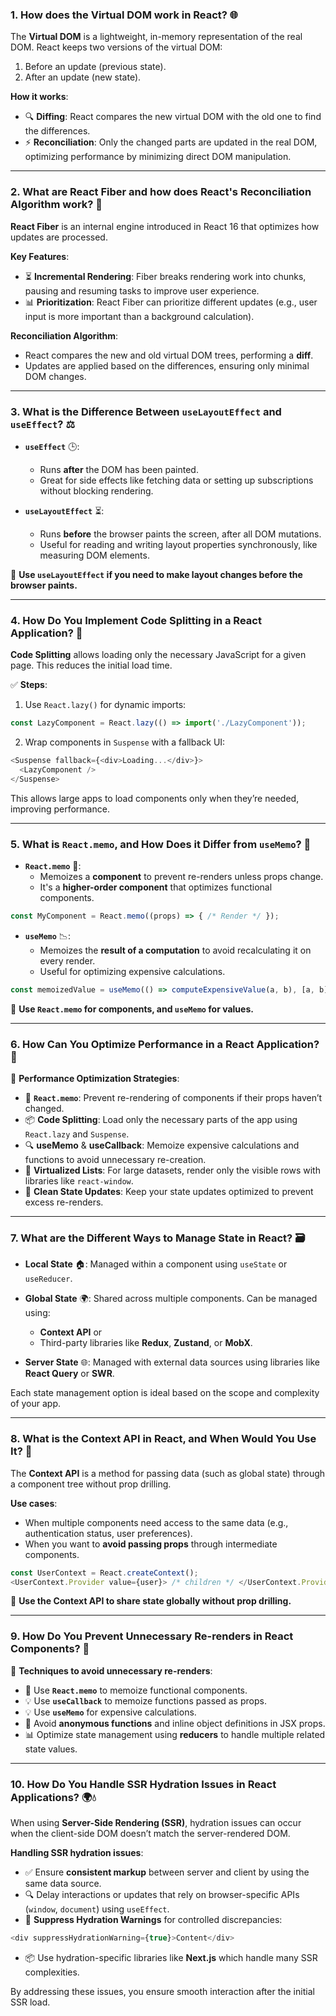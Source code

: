 ### 1. How does the Virtual DOM work in React? 🌐

The **Virtual DOM** is a lightweight, in-memory representation of the real DOM. React keeps two versions of the virtual DOM:
1. Before an update (previous state).
2. After an update (new state).

**How it works**:
- 🔍 **Diffing**: React compares the new virtual DOM with the old one to find the differences.
- ⚡ **Reconciliation**: Only the changed parts are updated in the real DOM, optimizing performance by minimizing direct DOM manipulation.

---

### 2. What are React Fiber and how does React's Reconciliation Algorithm work? 🌿

**React Fiber** is an internal engine introduced in React 16 that optimizes how updates are processed.

**Key Features**:
- ⏳ **Incremental Rendering**: Fiber breaks rendering work into chunks, pausing and resuming tasks to improve user experience.
- 📊 **Prioritization**: React Fiber can prioritize different updates (e.g., user input is more important than a background calculation).

**Reconciliation Algorithm**:
- React compares the new and old virtual DOM trees, performing a **diff**.
- Updates are applied based on the differences, ensuring only minimal DOM changes.

---

### 3. What is the Difference Between `useLayoutEffect` and `useEffect`? ⚖️

- **`useEffect`** 🕒:
  - Runs **after** the DOM has been painted.
  - Great for side effects like fetching data or setting up subscriptions without blocking rendering.
  
- **`useLayoutEffect`** ⏳:
  - Runs **before** the browser paints the screen, after all DOM mutations.
  - Useful for reading and writing layout properties synchronously, like measuring DOM elements.

🔑 **Use `useLayoutEffect` if you need to make layout changes before the browser paints.**

---

### 4. How Do You Implement Code Splitting in a React Application? 🧩

**Code Splitting** allows loading only the necessary JavaScript for a given page. This reduces the initial load time.

✅ **Steps**:
1. Use `React.lazy()` for dynamic imports:
```javascript
const LazyComponent = React.lazy(() => import('./LazyComponent'));
```

2. Wrap components in `Suspense` with a fallback UI:
```javascript
<Suspense fallback={<div>Loading...</div>}>
  <LazyComponent />
</Suspense>
```

This allows large apps to load components only when they’re needed, improving performance.

---

### 5. What is `React.memo`, and How Does it Differ from `useMemo`? 🧠

- **`React.memo`** 🛑:
  - Memoizes a **component** to prevent re-renders unless props change.
  - It's a **higher-order component** that optimizes functional components.

```javascript
const MyComponent = React.memo((props) => { /* Render */ });
```

- **`useMemo`** 📉:
  - Memoizes the **result of a computation** to avoid recalculating it on every render.
  - Useful for optimizing expensive calculations.

```javascript
const memoizedValue = useMemo(() => computeExpensiveValue(a, b), [a, b]);
```

🔑 **Use `React.memo` for components, and `useMemo` for values.**

---

### 6. How Can You Optimize Performance in a React Application? 🚀

🔧 **Performance Optimization Strategies**:
- 🛑 **`React.memo`**: Prevent re-rendering of components if their props haven’t changed.
- 📦 **Code Splitting**: Load only the necessary parts of the app using `React.lazy` and `Suspense`.
- 🔍 **useMemo** & **useCallback**: Memoize expensive calculations and functions to avoid unnecessary re-creation.
- 📝 **Virtualized Lists**: For large datasets, render only the visible rows with libraries like `react-window`.
- 🧹 **Clean State Updates**: Keep your state updates optimized to prevent excess re-renders.

---

### 7. What are the Different Ways to Manage State in React? 🗃️

- **Local State** 🏠: Managed within a component using `useState` or `useReducer`.
  
- **Global State** 🌍: Shared across multiple components. Can be managed using:
  - **Context API** or
  - Third-party libraries like **Redux**, **Zustand**, or **MobX**.

- **Server State** 🌐: Managed with external data sources using libraries like **React Query** or **SWR**.

Each state management option is ideal based on the scope and complexity of your app.

---

### 8. What is the Context API in React, and When Would You Use It? 🔗

The **Context API** is a method for passing data (such as global state) through a component tree without prop drilling.

**Use cases**:
- When multiple components need access to the same data (e.g., authentication status, user preferences).
- When you want to **avoid passing props** through intermediate components.

```javascript
const UserContext = React.createContext();
<UserContext.Provider value={user}> /* children */ </UserContext.Provider>
```

📌 **Use the Context API to share state globally without prop drilling.**

---

### 9. How Do You Prevent Unnecessary Re-renders in React Components? 🔄

🔑 **Techniques to avoid unnecessary re-renders**:
- 🛑 Use **`React.memo`** to memoize functional components.
- 💡 Use **`useCallback`** to memoize functions passed as props.
- 💡 Use **`useMemo`** for expensive calculations.
- 🔎 Avoid **anonymous functions** and inline object definitions in JSX props.
- 📊 Optimize state management using **reducers** to handle multiple related state values.

---

### 10. How Do You Handle SSR Hydration Issues in React Applications? 🌍💧

When using **Server-Side Rendering (SSR)**, hydration issues can occur when the client-side DOM doesn’t match the server-rendered DOM.

**Handling SSR hydration issues**:
- ✅ Ensure **consistent markup** between server and client by using the same data source.
- 🔍 Delay interactions or updates that rely on browser-specific APIs (`window`, `document`) using `useEffect`.
- 🔧 **Suppress Hydration Warnings** for controlled discrepancies:
```javascript
<div suppressHydrationWarning={true}>Content</div>
```
- 📦 Use hydration-specific libraries like **Next.js** which handle many SSR complexities.

By addressing these issues, you ensure smooth interaction after the initial SSR load.
